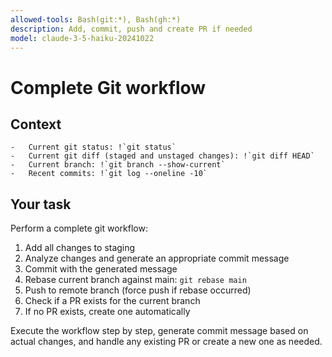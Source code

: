 ```yaml
---
allowed-tools: Bash(git:*), Bash(gh:*)
description: Add, commit, push and create PR if needed
model: claude-3-5-haiku-20241022
---
```


# Complete Git workflow

## Context

    -   Current git status: !`git status`
    -   Current git diff (staged and unstaged changes): !`git diff HEAD`
    -   Current branch: !`git branch --show-current`
    -   Recent commits: !`git log --oneline -10`

## Your task

Perform a complete git workflow:

1. Add all changes to staging
2. Analyze changes and generate an appropriate commit message
3. Commit with the generated message
4. Rebase current branch against main: `git rebase main`
5. Push to remote branch (force push if rebase occurred)
6. Check if a PR exists for the current branch
7. If no PR exists, create one automatically

Execute the workflow step by step, generate commit message based on actual changes, and handle any existing PR or create a new one as needed.
